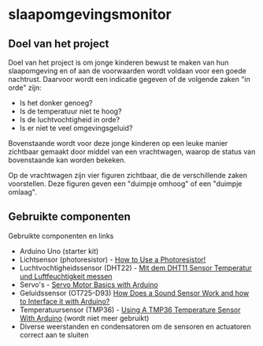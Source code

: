 # slaapomgevingsmonitor

## Doel van het project
Doel van het project is om jonge kinderen bewust te maken van hun slaapomgeving en of aan de voorwaarden wordt voldaan voor een goede nachtrust. Daarvoor wordt een indicatie gegeven of de volgende zaken "in orde" zijn:

- Is het donker genoeg?
- Is de temperatuur niet te hoog?
- Is de luchtvochtigheid in orde?
- Is er niet te veel omgevingsgeluid?

Bovenstaande wordt voor deze jonge kinderen op een leuke manier zichtbaar gemaakt door middel van een vrachtwagen, waarop de status van bovenstaande kan worden bekeken. 

Op de vrachtwagen zijn vier figuren zichtbaar, die de verschillende zaken voorstellen. Deze figuren geven een "duimpje omhoog" of een "duimpje omlaag".

## Gebruikte componenten

Gebruikte componenten en links

- Arduino Uno (starter kit)
- Lichtsensor (photoresistor) - [How to Use a Photoresistor!](https://projecthub.arduino.cc/tropicalbean/how-to-use-a-photoresistor-1143fd)
- Luchtvochtigheidssensor (DHT22) - [Mit dem DHT11 Sensor Temperatur und Luftfeuchtigkeit messen](https://www.makerblog.at/2025/01/dht11-sensor-temperatur-und-luftfeuchtigkeit-messen-update/)
- Servo's - [Servo Motor Basics with Arduino](https://docs.arduino.cc/learn/electronics/servo-motors/)
- Geluidssensor (OT725-D93) [How Does a Sound Sensor Work and how to Interface it with Arduino?](https://circuitdigest.com/microcontroller-projects/interfacing-sound-sensor-with-arduino)
- Temperatuursensor (TMP36) - [Using A TMP36 Temperature Sensor With Arduino](https://bc-robotics.com/tutorials/using-a-tmp36-temperature-sensor-with-arduino/) (wordt niet meer gebruikt)
- Diverse weerstanden en condensatoren om de sensoren en actuatoren correct aan te sluiten

